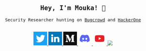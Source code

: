 <div align='center'>

<h2><samp><strong>Hey, I'm Mouka!</strong> 👋 </samp></h2>
<p><samp>Security Researcher hunting on <a href="https://bugcrowd.com/mouka">Bugcrowd</a> and <a href="https://hackerone.com/mouka0x">HackerOne</a></samp></p>
<br>

<a href="https://twitter.com/mouka0x">
  <img width="45px" src="https://raw.githubusercontent.com/edent/SuperTinyIcons/099dc12b59179d07d534069bc8551718f786d91a/images/svg/twitter.svg" />
</a>

<a href="https://www.linkedin.com/in/mouka/">
  <img width="45px" src="https://raw.githubusercontent.com/edent/SuperTinyIcons/099dc12b59179d07d534069bc8551718f786d91a/images/svg/linkedin.svg" />
</a>

<a href="https://medium.com/@mouka">
  <img width="45px" src="https://raw.githubusercontent.com/edent/SuperTinyIcons/099dc12b59179d07d534069bc8551718f786d91a/images/svg/medium.svg" />
</a>

<a href="https://discord.com/users/mouka0x">
  <img width="45px" src="https://raw.githubusercontent.com/edent/SuperTinyIcons/099dc12b59179d07d534069bc8551718f786d91a/images/svg/discord.svg" />
</a>

<a href="https://www.youtube.com/channel/UCCKjAGZqG2vuTtuPzYBlroA">
  <img width="45px" src="https://raw.githubusercontent.com/edent/SuperTinyIcons/099dc12b59179d07d534069bc8551718f786d91a/images/svg/youtube.svg" />
</a>

<a href="https://www.bugcrowd.com/mouka">
  <img width="45px" src="https://asset.brandfetch.io/id0N7jz8eS/idp8g-Gs8N.jpeg?updated=1671453046827"/>
</a>
</div>
